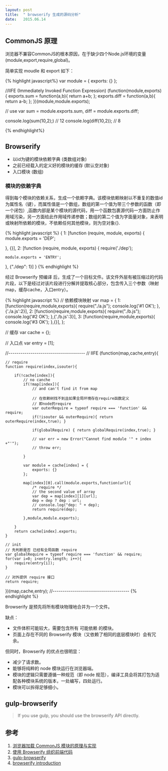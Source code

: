 ```yaml
---
layout: post
title:  " browserify 生成的源码分析"
date:   2015.06.14
---
```


## 	CommonJS 原理

浏览器不兼容CommonJS的根本原因，在于缺少四个Node.js环境的变量(module,export,require,global)。

简单实现 moudle 和 export 如下：

{% highlight javascript%}
var module = {
	exports: {}
};


//IIFE (Immediately Invoked Function Expression)
(function(module,exports){
	exports.sum  = function(a,b){ return a+b; };
	exports.diff = function(a,b){ return a-b; };
})(module,module.exports);

// use
var sum  = module.exports.sum,
	diff = module.exports.diff;

console.log(sum(10,2);)  // 12
console.log(diff(10,2)); // 8


{% endhighlight%}


## Browserify

- 以id为键的模块依赖字典 (类数组对象)
- 之前已经载入的定义好的模块的缓存 (默认空对象)
- 入口模块 (数组)

### 模块的依赖字典

得到每个模块的依赖关系，生成一个依赖字典。该模块依赖映射以不重复的数值id为属性名（键），而属性值是一个数组，数组的第一个值为带三个参数的函数（即一个闭包）,函数内部是某个模块的源代码，用一个函数包裹源代码一方面防止作用域污染，另一方面给此作用域传递参数；数组的第二个值为字面量对象，来表明或映射所依赖的模块，不依赖任何其他模块，则为空对象{}.

{% highlight javascript %}
{
 	1: [function (require, module, exports) {
    module.exports = 'DEP';

  }, {}],
  2: [function (require, module, exports) {
    require('./dep');

    module.exports = 'ENTRY';

  }, {"./dep": 1}]
}
{% endhighlight %}

经过 Browserify 预编译 后，生成了一个目标文件。该文件外层有被压缩过的代码片段，以下是经过对该片段进行分解并提取核心部分，包含传入三个参数（映射map，缓存cache，入口entry）。

{% highlight javascript %}
// 依赖模块映射
var map = {
	1: [function(require,module,exports){
		require("./a.js");
		console.log('#1 OK');
	},{'./a.js':2}],
	2: [function(require,module,exports){
		require("./b.js");
		console.log('#2 OK');
	},{'./b.js':3}],
	3: [function(require,module,exports){
		console.log('#3 OK');
	},{}],
};

// 缓存
var cache = {};

// 入口点
var entry = [1];

//--------------------------------------
// IIFE
(function(map,cache,entry){
	
	// require
	function require(index,isouter){

		if(!cache[index]){
			// no canche
			if(!map[index]){
				// and can't find it from map

				// 在依赖树找不到且如果全局环境存在require函数定义
				// 即node的require	
				var outerRequire = typeof require === 'function' && require;
				if(!isouter && outerRequire){ return outerRequire(index,true); }

				if(globalRequire) { return globalRequire(index,true); }

				// var err = new Error("Cannot find module '" + index +"'");
				// throw err;
				
			}

			var module = cache[index] = {
				exports: {}
			};

			map[index][0].call(module.exports,function(url){
				/* require */	
				// the second value of array
				var dep = map[index][1][url];
				dep = dep ? dep : url;
				// console.log("dep: " + dep);
				return require(dep);

			},module,module.exports);

		}
		return cache[index].exports;
	}

	// init
	// 先判断是否 已经有全局函数 require
	var globalRequire = typeof require === 'function' && require;
	for(var i=0; i<entry.length; i++){
		require(entry[i]);
	}

	// 对外提供 require 接口
	return require;

})(map,cache,entry);
//--------------------------------------
{% endhighlight %}



Browserify 是预先将所有模块物理地合并为一个文件。

缺点：

- 文件体积可能较大，需要包含所有 可能依赖 的模块。
- 页面上存在不同的 Browserify 模块（又依赖了相同的底层模块时）会有冗余。

但同时，Browserify 的优点也很明显：

- 减少了请求数。
- 能够将纯粹的 node 模块运行在浏览器端。
- 模块的逻辑只需要遵循一种规范（即 node 规范），编译工具会将其打包为适配各种模块系统的版本，一处编写，四处运行。
- 模块可以拆得足够细小。


## gulp-browserify 

> If you use gulp, you should use the browserify API directly.

## 参考

1. [浏览器加载 CommonJS 模块的原理与实现](http://www.ruanyifeng.com/blog/2015/05/commonjs-in-browser.html) 
2. [使用 Browserify 组织前端代码](http://xieguanglei.com/post/use-browserify-in-fed/)
3. [gulp-browserify](https://www.npmjs.com/package/gulp-browserify)
4. [browserify introduction](https://github.com/substack/browserify-handbook)

